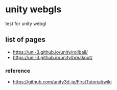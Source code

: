 # unity webgls
test for unity webgl

## list of pages
- https://uni-3.github.io/unity/rollball/
- https://uni-3.github.io/unity/breakout/

### reference
- https://github.com/unity3d-jp/FirstTutorial/wiki
